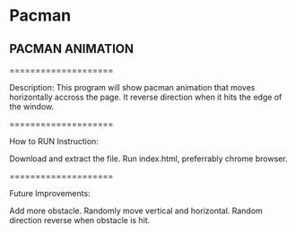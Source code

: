 # Pacman
## PACMAN ANIMATION

====================

Description: This program will show pacman animation that moves horizontally accross the page. It reverse direction when it hits the edge of the window.

====================

How to RUN Instruction:

Download and extract the file.
Run index.html, preferrably chrome browser.

====================

Future Improvements:

Add more obstacle.
Randomly move vertical and horizontal.
Random direction reverse when obstacle is hit.
